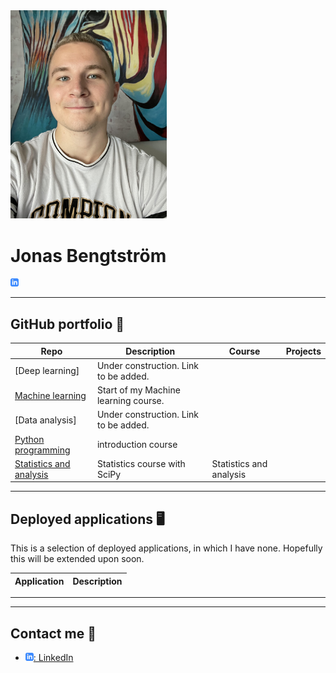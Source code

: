 
<img src="assets/profilbild.png" width="250">



# Jonas Bengtström 

![linkedin](assets/linkedIn-icon.png)

---

## GitHub portfolio :briefcase:




| Repo                           | Description                        | Course  | Projects |
| ------------------------------ | ---------------------------------- | ------- | -------- |
| [Deep learning]           | Under construction. Link to be added.               |
| [Machine learning](https://github.com/JonasBE13/machine-learning-jonas-bengtstrom)        | Start of my Machine learning course.
| [Data analysis]           | Under construction. Link to be added.
| [Python programming](https://github.com/JonasBE13/Python-Jonas-Bengtstrom)    | introduction course                |
| [Statistics and analysis](https://github.com/JonasBE13/Statistics-and-analysis)| Statistics course with SciPy| Statistics and analysis



---

## Deployed applications :desktop_computer:

This is a selection of deployed applications, in which I have none. Hopefully this will be extended upon soon. 

| Application                    | Description                                   |
| ------------------------------ | --------------------------------------------- |

---



---

## Contact me :iphone:

- [![linkedIn icon](assets/linkedIn-icon.png): LinkedIn][linkedin]

[linkedin]: https://www.linkedin.com/in/jonas-bengtstr%C3%B6m-74108524a/
